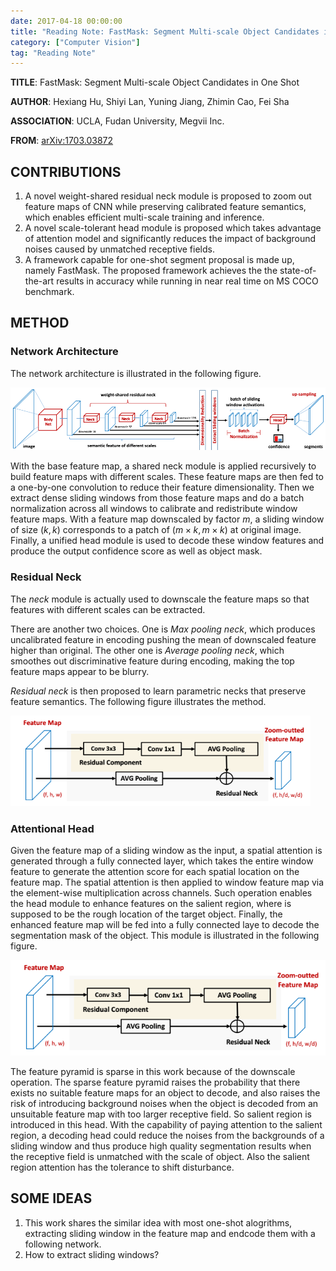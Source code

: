 ```yaml
---
date: 2017-04-18 00:00:00
title: "Reading Note: FastMask: Segment Multi-scale Object Candidates in One Shot"
category: ["Computer Vision"]
tag: "Reading Note"
---
```


**TITLE**: FastMask: Segment Multi-scale Object Candidates in One Shot

**AUTHOR**: Hexiang Hu, Shiyi Lan, Yuning Jiang, Zhimin Cao, Fei Sha

**ASSOCIATION**: UCLA, Fudan University, Megvii Inc.

**FROM**: [arXiv:1703.03872](https://arxiv.org/abs/1703.03872)

## CONTRIBUTIONS ##

1. A novel weight-shared residual neck module is proposed to zoom out feature maps of CNN while preserving calibrated feature semantics, which enables efficient multi-scale training and inference.
2. A novel scale-tolerant head module is proposed which takes advantage of attention model and significantly reduces the impact of background noises caused by unmatched receptive fields.
3. A framework capable for one-shot segment proposal is made up, namely FastMask. The proposed framework achieves the the state-of-the-art results in accuracy while running in near real time on MS COCO benchmark.


## METHOD ##

### Network Architecture ###

The network architecture is illustrated in the following figure. 

<img class="img-responsive center-block" src="https://raw.githubusercontent.com/joshua19881228/my_blogs/master/Computer_Vision/Reading_Note/figures/Reading_Note_20170418_FastMask_1.png" alt="" width="640"/>

With the base feature map, a shared neck module is applied recursively to build feature maps with different scales. These feature maps are then fed to a one-by-one convolution to reduce their feature dimensionality. Then we extract dense sliding windows from those feature maps and do a batch normalization across all windows to calibrate and redistribute window feature maps. With a feature map downscaled by factor $m$, a sliding window of size $(k, k)$ corresponds to a patch of $(m \times k, m \times k)$ at original image. Finally, a unified head module is used to decode these window features and produce the output confidence score as well as object mask.

### Residual Neck ###

The *neck* module is actually used to downscale the feature maps so that features with different scales can be extracted. 

There are another two choices. One is *Max pooling neck*, which produces uncalibrated feature in encoding pushing the mean of downscaled feature higher than original. The other one is *Average pooling neck*, which smoothes out discriminative feature during encoding, making the top feature maps appear to be blurry.

*Residual neck* is then proposed to learn parametric necks that preserve feature semantics. The following figure illustrates the method.

<img class="img-responsive center-block" src="https://raw.githubusercontent.com/joshua19881228/my_blogs/master/Computer_Vision/Reading_Note/figures/Reading_Note_20170418_FastMask_2.png" alt="" width="480"/>

### Attentional Head ###

Given the feature map of a sliding window as the input, a spatial attention is generated through a fully connected layer, which takes the entire window feature to generate the attention score for each spatial location on the feature map. The spatial attention is then applied to window feature map via the element-wise multiplication across channels. Such operation enables the head module to enhance features on the salient region, where is supposed to be the rough location of the target object. Finally, the enhanced feature map will be fed into a fully connected laye to decode the segmentation mask of the object. This module is illustrated in the following figure.

<img class="img-responsive center-block" src="https://raw.githubusercontent.com/joshua19881228/my_blogs/master/Computer_Vision/Reading_Note/figures/Reading_Note_20170418_FastMask_2.png" alt="" width="640"/>

The feature pyramid is sparse in this work because of the downscale operation. The sparse feature pyramid raises the probability that there exists no suitable feature maps for an object to decode, and also raises the risk of introducing background noises when the object is decoded from an unsuitable feature map with too larger receptive field. So salient region is introduced in this head. With the capability of paying attention to the salient region, a decoding head could reduce the noises from the backgrounds of a sliding window and thus produce high quality segmentation results when the receptive field is unmatched with the scale of object. Also the salient region attention has the tolerance to shift disturbance.

## SOME IDEAS ##

1. This work shares the similar idea with most one-shot alogrithms, extracting sliding window in the feature map and endcode them with a following network.
2. How to extract sliding windows?
